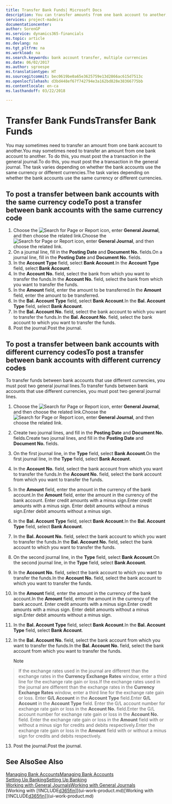```yaml
---
title: Transfer Bank Funds| Microsoft Docs
description: You can transfer amounts from one bank account to another, including different currencies, by posting the transaction in the general journal.
services: project-madeira
documentationcenter: 
author: SorenGP
ms.service: dynamics365-financials
ms.topic: article
ms.devlang: na
ms.tgt_pltfrm: na
ms.workload: na
ms.search.keywords: bank account transfer, multiple currencies
ms.date: 06/02/2017
ms.author: sgroespe
ms.translationtype: HT
ms.sourcegitcommit: bec0619be0a65e3625759e13d2866ac615d7513c
ms.openlocfilehash: d3bd448ef67f742794e3a162bd828e38366775bb
ms.contentlocale: en-ca
ms.lasthandoff: 03/22/2018

---
```

# <a name="transfer-bank-funds"></a><span data-ttu-id="4be9f-103">Transfer Bank Funds</span><span class="sxs-lookup"><span data-stu-id="4be9f-103">Transfer Bank Funds</span></span>
<span data-ttu-id="4be9f-104">You may sometimes need to transfer an amount from one bank account to another.</span><span class="sxs-lookup"><span data-stu-id="4be9f-104">You may sometimes need to transfer an amount from one bank account to another.</span></span> <span data-ttu-id="4be9f-105">To do this, you must post the a transaction in the general journal.</span><span class="sxs-lookup"><span data-stu-id="4be9f-105">To do this, you must post the a transaction in the general journal.</span></span> <span data-ttu-id="4be9f-106">The task varies depending on whether the bank accounts use the same currency or different currencies.</span><span class="sxs-lookup"><span data-stu-id="4be9f-106">The task varies depending on whether the bank accounts use the same currency or different currencies.</span></span>

## <a name="to-post-a-transfer-between-bank-accounts-with-the-same-currency-code"></a><span data-ttu-id="4be9f-107">To post a transfer between bank accounts with the same currency code</span><span class="sxs-lookup"><span data-stu-id="4be9f-107">To post a transfer between bank accounts with the same currency code</span></span>
1. <span data-ttu-id="4be9f-108">Choose the ![Search for Page or Report](media/ui-search/search_small.png "Search for Page or Report icon") icon, enter **General Journal**, and then choose the related link.</span><span class="sxs-lookup"><span data-stu-id="4be9f-108">Choose the ![Search for Page or Report](media/ui-search/search_small.png "Search for Page or Report icon") icon, enter **General Journal**, and then choose the related link.</span></span>
2. <span data-ttu-id="4be9f-109">On a journal line, fill in the **Posting Date** and **Document No.** fields.</span><span class="sxs-lookup"><span data-stu-id="4be9f-109">On a journal line, fill in the **Posting Date** and **Document No.** fields.</span></span>
3. <span data-ttu-id="4be9f-110">In the **Account Type** field, select **Bank Account**.</span><span class="sxs-lookup"><span data-stu-id="4be9f-110">In the **Account Type** field, select **Bank Account**.</span></span>
4. <span data-ttu-id="4be9f-111">In the **Account No.** field, select the bank from which you want to transfer the funds.</span><span class="sxs-lookup"><span data-stu-id="4be9f-111">In the **Account No.** field, select the bank from which you want to transfer the funds.</span></span>
5. <span data-ttu-id="4be9f-112">In the **Amount** field, enter the amount to be transferred.</span><span class="sxs-lookup"><span data-stu-id="4be9f-112">In the **Amount** field, enter the amount to be transferred.</span></span>
6. <span data-ttu-id="4be9f-113">In the **Bal. Account Type** field, select **Bank Account**.</span><span class="sxs-lookup"><span data-stu-id="4be9f-113">In the **Bal. Account Type** field, select **Bank Account**.</span></span>
7. <span data-ttu-id="4be9f-114">In the **Bal. Account No.** field, select the bank account to which you want to transfer the funds.</span><span class="sxs-lookup"><span data-stu-id="4be9f-114">In the **Bal. Account No.** field, select the bank account to which you want to transfer the funds.</span></span>
8. <span data-ttu-id="4be9f-115">Post the journal.</span><span class="sxs-lookup"><span data-stu-id="4be9f-115">Post the journal.</span></span>

## <a name="to-post-a-transfer-between-bank-accounts-with-different-currency-codes"></a><span data-ttu-id="4be9f-116">To post a transfer between bank accounts with different currency codes</span><span class="sxs-lookup"><span data-stu-id="4be9f-116">To post a transfer between bank accounts with different currency codes</span></span>
<span data-ttu-id="4be9f-117">To transfer funds between bank accounts that use different currencies, you must post two general journal lines.</span><span class="sxs-lookup"><span data-stu-id="4be9f-117">To transfer funds between bank accounts that use different currencies, you must post two general journal lines.</span></span>

1. <span data-ttu-id="4be9f-118">Choose the ![Search for Page or Report](media/ui-search/search_small.png "Search for Page or Report icon") icon, enter **General Journal**, and then choose the related link.</span><span class="sxs-lookup"><span data-stu-id="4be9f-118">Choose the ![Search for Page or Report](media/ui-search/search_small.png "Search for Page or Report icon") icon, enter **General Journal**, and then choose the related link.</span></span>
2. <span data-ttu-id="4be9f-119">Create two journal lines, and fill in the **Posting Date** and **Document No.** fields.</span><span class="sxs-lookup"><span data-stu-id="4be9f-119">Create two journal lines, and fill in the **Posting Date** and **Document No.** fields.</span></span>
3. <span data-ttu-id="4be9f-120">On the first journal line, in the **Type** field, select **Bank Account**.</span><span class="sxs-lookup"><span data-stu-id="4be9f-120">On the first journal line, in the **Type** field, select **Bank Account**.</span></span>
4. <span data-ttu-id="4be9f-121">In the **Account No.** field, select the bank account from which you want to transfer the funds.</span><span class="sxs-lookup"><span data-stu-id="4be9f-121">In the **Account No.** field, select the bank account from which you want to transfer the funds.</span></span>
5. <span data-ttu-id="4be9f-122">In the **Amount** field, enter the amount in the currency of the bank account.</span><span class="sxs-lookup"><span data-stu-id="4be9f-122">In the **Amount** field, enter the amount in the currency of the bank account.</span></span> <span data-ttu-id="4be9f-123">Enter credit amounts with a minus sign.</span><span class="sxs-lookup"><span data-stu-id="4be9f-123">Enter credit amounts with a minus sign.</span></span> <span data-ttu-id="4be9f-124">Enter debit amounts without a minus sign.</span><span class="sxs-lookup"><span data-stu-id="4be9f-124">Enter debit amounts without a minus sign.</span></span>
6. <span data-ttu-id="4be9f-125">In the **Bal. Account Type** field, select **Bank Account**.</span><span class="sxs-lookup"><span data-stu-id="4be9f-125">In the **Bal. Account Type** field, select **Bank Account**.</span></span>
7. <span data-ttu-id="4be9f-126">In the **Bal. Account No.** field, select the bank account to which you want to transfer the funds.</span><span class="sxs-lookup"><span data-stu-id="4be9f-126">In the **Bal. Account No.** field, select the bank account to which you want to transfer the funds.</span></span>
8. <span data-ttu-id="4be9f-127">On the second journal line, in the **Type** field, select **Bank Account**.</span><span class="sxs-lookup"><span data-stu-id="4be9f-127">On the second journal line, in the **Type** field, select **Bank Account**.</span></span>
9. <span data-ttu-id="4be9f-128">In the **Account No.** field, select the bank account to which you want to transfer the funds.</span><span class="sxs-lookup"><span data-stu-id="4be9f-128">In the **Account No.** field, select the bank account to which you want to transfer the funds.</span></span>
10. <span data-ttu-id="4be9f-129">In the **Amount** field, enter the amount in the currency of the bank account.</span><span class="sxs-lookup"><span data-stu-id="4be9f-129">In the **Amount** field, enter the amount in the currency of the bank account.</span></span> <span data-ttu-id="4be9f-130">Enter credit amounts with a minus sign.</span><span class="sxs-lookup"><span data-stu-id="4be9f-130">Enter credit amounts with a minus sign.</span></span> <span data-ttu-id="4be9f-131">Enter debit amounts without a minus sign.</span><span class="sxs-lookup"><span data-stu-id="4be9f-131">Enter debit amounts without a minus sign.</span></span>
11. <span data-ttu-id="4be9f-132">In the **Bal. Account Type** field, select **Bank Account**.</span><span class="sxs-lookup"><span data-stu-id="4be9f-132">In the **Bal. Account Type** field, select **Bank Account**.</span></span>  
12. <span data-ttu-id="4be9f-133">In the **Bal. Account No.** field, select the bank account from which you want to transfer the funds.</span><span class="sxs-lookup"><span data-stu-id="4be9f-133">In the **Bal. Account No.** field, select the bank account from which you want to transfer the funds.</span></span>

    > [!NOTE]  
>   <span data-ttu-id="4be9f-134">If the exchange rates used in the journal are different than the exchange rates in the **Currency Exchange Rates** window, enter a third line for the exchange rate gain or loss.</span><span class="sxs-lookup"><span data-stu-id="4be9f-134">If the exchange rates used in the journal are different than the exchange rates in the **Currency Exchange Rates** window, enter a third line for the exchange rate gain or loss.</span></span> <span data-ttu-id="4be9f-135">Enter **G/L Account** in the **Account Type** field.</span><span class="sxs-lookup"><span data-stu-id="4be9f-135">Enter **G/L Account** in the **Account Type** field.</span></span> <span data-ttu-id="4be9f-136">Enter the G/L account number for exchange rate gain or loss in the **Account No.** field.</span><span class="sxs-lookup"><span data-stu-id="4be9f-136">Enter the G/L account number for exchange rate gain or loss in the **Account No.** field.</span></span> <span data-ttu-id="4be9f-137">Enter the exchange rate gain or loss in the **Amount** field with or without a minus sign for credits and debits respectively.</span><span class="sxs-lookup"><span data-stu-id="4be9f-137">Enter the exchange rate gain or loss in the **Amount** field with or without a minus sign for credits and debits respectively.</span></span>
13. <span data-ttu-id="4be9f-138">Post the journal.</span><span class="sxs-lookup"><span data-stu-id="4be9f-138">Post the journal.</span></span>

## <a name="see-also"></a><span data-ttu-id="4be9f-139">See Also</span><span class="sxs-lookup"><span data-stu-id="4be9f-139">See Also</span></span>
[<span data-ttu-id="4be9f-140">Managing Bank Accounts</span><span class="sxs-lookup"><span data-stu-id="4be9f-140">Managing Bank Accounts</span></span>](bank-manage-bank-accounts.md)  
[<span data-ttu-id="4be9f-141">Setting Up Banking</span><span class="sxs-lookup"><span data-stu-id="4be9f-141">Setting Up Banking</span></span>](bank-setup-banking.md)  
[<span data-ttu-id="4be9f-142">Working with General Journals</span><span class="sxs-lookup"><span data-stu-id="4be9f-142">Working with General Journals</span></span>](ui-work-general-journals.md)  
<span data-ttu-id="4be9f-143">[Working with [!INCLUDE[d365fin](includes/d365fin_md.md)]](ui-work-product.md)</span><span class="sxs-lookup"><span data-stu-id="4be9f-143">[Working with [!INCLUDE[d365fin](includes/d365fin_md.md)]](ui-work-product.md)</span></span>


